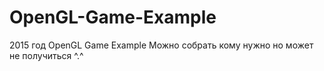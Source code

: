 # OpenGL-Game-Example
2015 год OpenGL Game Example
Можно собрать кому нужно но может не получиться ^.^
